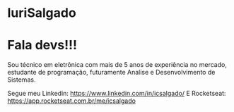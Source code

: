 # IuriSalgado

# Fala devs!!!
Sou técnico em eletrônica com mais de 5 anos de experiência no mercado, estudante de programação, futuramente Analise e Desenvolvimento de Sistemas.

Segue meu Linkedin: https://www.linkedin.com/in/icsalgado/
E Rocketseat: https://app.rocketseat.com.br/me/icsalgado

